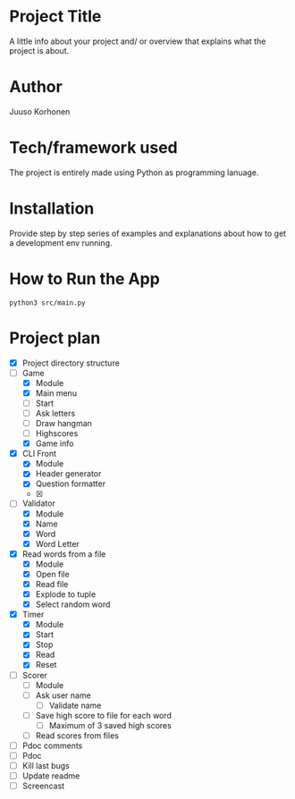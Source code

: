 # Project Title

A little info about your project and/ or overview that explains what the project is about.

# Author

Juuso Korhonen


# Tech/framework used

The project is entirely made using Python as programming lanuage.

# Installation

Provide step by step series of examples and explanations about how to get a development env running.

# How to Run the App

```
python3 src/main.py
```


# Project plan

- [x] Project directory structure
- [ ] Game
  - [x] Module
  - [x] Main menu
  - [ ] Start
  - [ ] Ask letters
  - [ ] Draw hangman
  - [ ] Highscores
  - [x] Game info
- [x] CLI Front
  - [x] Module
  - [x] Header generator
  - [x] Question formatter
  - [x] 
- [ ] Validator
  - [x] Module
  - [x] Name
  - [x] Word
  - [x] Word Letter
- [x] Read words from a file
  - [x] Module
  - [x] Open file
  - [x] Read file
  - [x] Explode to tuple
  - [x] Select random word
- [x] Timer
  - [x] Module
  - [x] Start
  - [x] Stop
  - [x] Read
  - [x] Reset
- [ ] Scorer
  - [ ] Module
  - [ ] Ask user name
    - [ ] Validate name
  - [ ] Save high score to file for each word
    - [ ] Maximum of 3 saved high scores
  - [ ] Read scores from files
- [ ] Pdoc comments
- [ ] Pdoc
- [ ] Kill last bugs
- [ ] Update readme
- [ ] Screencast